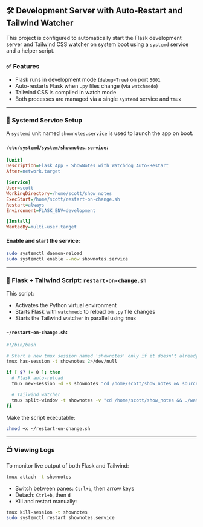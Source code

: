 ## 🛠 Development Server with Auto-Restart and Tailwind Watcher

This project is configured to automatically start the Flask development server and Tailwind CSS watcher on system boot using a `systemd` service and a helper script.

### ✅ Features

- Flask runs in development mode (`debug=True`) on port `5001`
- Auto-restarts Flask when `.py` files change (via `watchmedo`)
- Tailwind CSS is compiled in watch mode
- Both processes are managed via a single `systemd` service and `tmux`

---

### 🧩 Systemd Service Setup

A `systemd` unit named `shownotes.service` is used to launch the app on boot.

#### `/etc/systemd/system/shownotes.service`:

```ini
[Unit]
Description=Flask App - ShowNotes with Watchdog Auto-Restart
After=network.target

[Service]
User=scott
WorkingDirectory=/home/scott/show_notes
ExecStart=/home/scott/restart-on-change.sh
Restart=always
Environment=FLASK_ENV=development

[Install]
WantedBy=multi-user.target
```

#### Enable and start the service:

```bash
sudo systemctl daemon-reload
sudo systemctl enable --now shownotes.service
```

---

### 🔁 Flask + Tailwind Script: `restart-on-change.sh`

This script:

- Activates the Python virtual environment
- Starts Flask with `watchmedo` to reload on `.py` file changes
- Starts the Tailwind watcher in parallel using `tmux`

#### `~/restart-on-change.sh`:

```bash
#!/bin/bash

# Start a new tmux session named 'shownotes' only if it doesn't already exist
tmux has-session -t shownotes 2>/dev/null

if [ $? != 0 ]; then
  # Flask auto-reload
  tmux new-session -d -s shownotes "cd /home/scott/show_notes && source venv/bin/activate && ./venv/bin/watchmedo auto-restart --directory=./ --pattern='*.py' --recursive --signal SIGTERM -- python3 run.py"

  # Tailwind watcher
  tmux split-window -t shownotes -v "cd /home/scott/show_notes && ./watch_tailwind.sh"
fi
```

Make the script executable:

```bash
chmod +x ~/restart-on-change.sh
```

---

### 📺 Viewing Logs

To monitor live output of both Flask and Tailwind:

```bash
tmux attach -t shownotes
```

- Switch between panes: `Ctrl+b`, then arrow keys  
- Detach: `Ctrl+b`, then `d`  
- Kill and restart manually:

```bash
tmux kill-session -t shownotes
sudo systemctl restart shownotes.service
```

